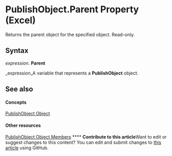 
# PublishObject.Parent Property (Excel)

Returns the parent object for the specified object. Read-only.


## Syntax

 _expression_. **Parent**

 _expression_A variable that represents a  **PublishObject** object.


## See also


#### Concepts


 [PublishObject Object](da719d86-b65b-3bbd-c0fc-8b3113777540.md)
#### Other resources


 [PublishObject Object Members](3091c7b1-69f2-d523-7a43-1a72837f96d6.md)
****   **Contribute to this article**Want to edit or suggest changes to this content? You can edit and submit changes to  [this article](https://github.com/jhershey00/VBA_Excel_Test/OpenXMLCon/articles/7cf20c96-55d7-9bc6-453f-ec75d33e0651.md) using GitHub.

